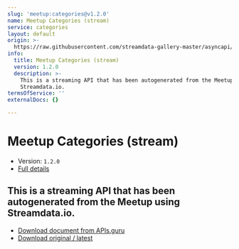 ```yaml
---
slug: 'meetup:categories@v1.2.0'
name: Meetup Categories (stream)
service: categories
layout: default
origin: >-
  https://raw.githubusercontent.com/streamdata-gallery-master/asyncapi/master/_listings/meetup/meetup-categories-stream-async.md
info:
  title: Meetup Categories (stream)
  version: 1.2.0
  description: >-
    This is a streaming API that has been autogenerated from the Meetup using
    Streamdata.io.
termsOfService: ''
externalDocs: {}

---
```

# Meetup Categories (stream)

* Version: `1.2.0`
* [Full details](../html/meetup:categories@v1.2.0.html)




## This is a streaming API that has been autogenerated from the Meetup using Streamdata.io.



* [Download document from APIs.guru](https://raw.githubusercontent.com/APIs-guru/asyncapi-directory/master/docs/APIs/meetup%3Acategories%40v1.2.0.yaml)
* [Download original / latest](https://raw.githubusercontent.com/streamdata-gallery-master/asyncapi/master/_listings/meetup/meetup-categories-stream-async.md)

<script type="application/ld+json">
{
  "@context": "http://schema.org/",
  "@type": "WebAPI",
  "description": "This is a streaming API that has been autogenerated from the Meetup using Streamdata.io.",
  "documentation": "",

  "name": "Meetup Categories (stream)"
}
</script>
